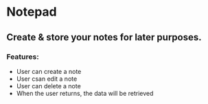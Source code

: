 # Notepad

## Create & store your notes for later purposes.
### Features:
* User can create a note
* User csan edit a note
* User can delete a note
* When the user returns, the data will be retrieved
